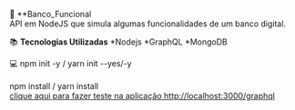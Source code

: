 :page_facing_up:  **Banco_Funcional  
  API em NodeJS que simula algumas funcionalidades de um banco digital.  
 
 :books: **Tecnologias Utilizadas**
 *Nodejs
 *GraphQL
 *MongoDB
 
 :computer: 
 npm init -y /  yarn init --yes/-y <br/>  
 npm install /  yarn install  
 [ clique aqui para fazer teste na aplicação http://localhost:3000/graphql](http://localhost:3000/graphql)  
 
 
 
 


